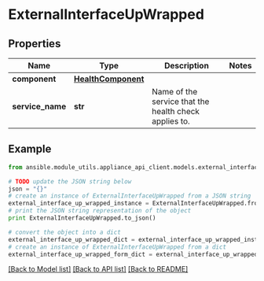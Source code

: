 # ExternalInterfaceUpWrapped


## Properties

Name | Type | Description | Notes
------------ | ------------- | ------------- | -------------
**component** | [**HealthComponent**](HealthComponent.md) |  | 
**service_name** | **str** | Name of the service that the health check applies to. | 

## Example

```python
from ansible.module_utils.appliance_api_client.models.external_interface_up_wrapped import ExternalInterfaceUpWrapped

# TODO update the JSON string below
json = "{}"
# create an instance of ExternalInterfaceUpWrapped from a JSON string
external_interface_up_wrapped_instance = ExternalInterfaceUpWrapped.from_json(json)
# print the JSON string representation of the object
print ExternalInterfaceUpWrapped.to_json()

# convert the object into a dict
external_interface_up_wrapped_dict = external_interface_up_wrapped_instance.to_dict()
# create an instance of ExternalInterfaceUpWrapped from a dict
external_interface_up_wrapped_form_dict = external_interface_up_wrapped.from_dict(external_interface_up_wrapped_dict)
```
[[Back to Model list]](../README.md#documentation-for-models) [[Back to API list]](../README.md#documentation-for-api-endpoints) [[Back to README]](../README.md)


